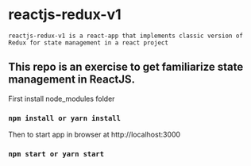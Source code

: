 # reactjs-redux-v1

`reactjs-redux-v1 is a react-app that implements classic version of Redux for state management in a react project`

## This repo is an exercise to get familiarize state management in ReactJS.

First install node_modules folder
### `npm install or yarn install`

Then to start app in browser at http://localhost:3000
### `npm start or yarn start`